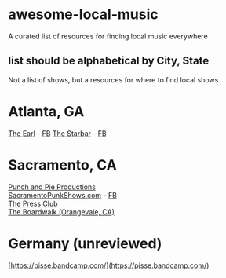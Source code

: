 # awesome-local-music  
A curated list of resources for finding local music everywhere  
  
  
## list should be alphabetical by City, State  
  
Not a list of shows, but a resources for where to find local shows  
  
# Atlanta, GA  
[The Earl](http://www.badearl.com) - [FB](https://www.facebook.com/EARLeav/)
[The Starbar](http://www.starbaratlanta.com) - [FB](https://www.facebook.com/star.bar.142/)  
  
# Sacramento, CA  
[Punch and Pie Productions](https://www.facebook.com/PunchAndPieProductions/)  
[SacramentoPunkShows.com](http://www.sacramentopunkshows.com) - [FB](https://www.facebook.com/sacramentopunkshows)  
[The Press Club](https://www.facebook.com/thepressclub/)  
[The Boardwalk (Orangevale, CA)](https://www.facebook.com/theboardwalkrocks/)  
  
# Germany (unreviewed)
[https://pisse.bandcamp.com/](https://pisse.bandcamp.com/)
